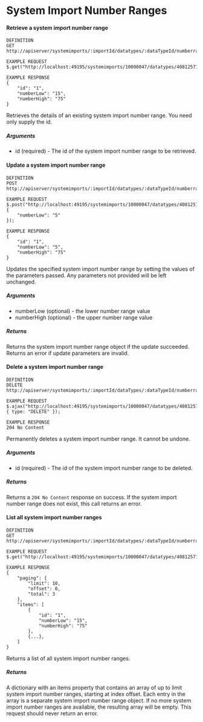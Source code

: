# System Import Number Ranges

#### Retrieve a system import number range

```
DEFINITION
GET http://apiserver/systemimports/:importId/datatypes/:dataTypeId/numberranges/:id

EXAMPLE REQUEST
$.get("http://localhost:49195/systemimports/10000047/datatypes/40812571/numberranges/1");

EXAMPLE RESPONSE
{
    "id": "1",
    "numberLow": "15",
    "numberHigh": "75"
}

```

Retrieves the details of an existing system import number range. You need only supply the id.

##### Arguments

* id (required) - The id of the system import number range to be retrieved.

#### Update a system import number range

```
DEFINITION
POST http://apiserver/systemimports/:importId/datatypes/:dataTypeId/numberranges/:id

EXAMPLE REQUEST
$.post("http://localhost:49195/systemimports/10000047/datatypes/40812571/numberranges/1", {
    "numberLow": "5"
});

EXAMPLE RESPONSE
{
    "id": "1",
    "numberLow": "5",
    "numberHigh": "75"
}

```

Updates the specified system import number range by setting the values of the parameters passed. Any parameters not provided will be left unchanged.

##### Arguments

* numberLow (optional) - the lower number range value
* numberHigh (optional) - the upper number range value

##### Returns

Returns the system import number range object if the update succeeded. Returns an error if update parameters are invalid.

#### Delete a system import number range

```
DEFINITION
DELETE http://apiserver/systemimports/:importId/dataTypes/:dataTypeId/numberranges/:id

EXAMPLE REQUEST
$.ajax("http://localhost:49195/systemimports/10000047/datatypes/40812571/numberranges/1", { type: "DELETE" });

EXAMPLE RESPONSE
204 No Content

```

Permanently deletes a system import number range. It cannot be undone.

##### Arguments

* id (required) - The id of the system import number range to be deleted.

##### Returns

Returns a `204 No Content` response on success. If the system import number range does not exist, this call returns an error.

#### List all system import number ranges

```
DEFINITION
GET http://apiserver/systemimports/:importId/datatypes/:dataTypeId/numberranges

EXAMPLE REQUEST
$.get("http://localhost:49195/systemimports/10000047/datatypes/40812571/numberranges");

EXAMPLE RESPONSE
{
    "paging": {
        "limit": 10,
        "offset": 0,
        "total": 3
    },
    "items": [
        {
            "id": "1",
            "numberLow": "15",
            "numberHigh": "75"
        },
        {...},
    ]
}

```

Returns a list of all system import number ranges.

##### Returns

A dictionary with an items property that contains an array of up to limit system import number ranges, starting at index offset. Each entry in the array is a separate system import number range object. If no more system import number ranges are available, the resulting array will be empty. This request should never return an error.